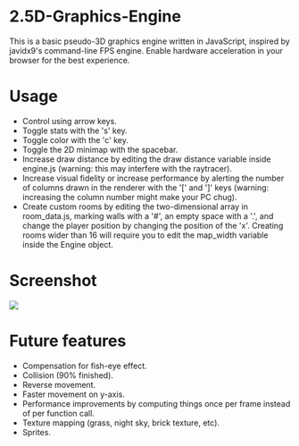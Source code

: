 # 2.5D-Graphics-Engine

This is a basic pseudo-3D graphics engine written in JavaScript, inspired by javidx9's command-line FPS engine. Enable hardware acceleration in your browser for the best experience.

# Usage
- Control using arrow keys.
- Toggle stats with the 's' key.
- Toggle color with the 'c' key.
- Toggle the 2D minimap with the spacebar.
- Increase draw distance by editing the draw distance variable inside engine.js (warning: this may interfere with the raytracer).
- Increase visual fidelity or increase performance by alerting the number of columns drawn in the renderer with the '[' and ']' keys (warning: increasing the column number might make your PC chug).
- Create custom rooms by editing the two-dimensional array in room_data.js, marking walls with a '#', an empty space with a '.', and change the player position by changing the position of the 'x'. Creating rooms wider than 16 will require you to edit the map_width variable inside the Engine object.

# Screenshot

<img src="https://github.com/jm11116/2.5D-Game-Engine/blob/main/screenshots/Screen%20Shot%202021-11-02%20at%202.43.15%20PM.jpeg" style="max-width:650px"/>

# Future features
- Compensation for fish-eye effect.
- Collision (90% finished).
- Reverse movement.
- Faster movement on y-axis.
- Performance improvements by computing things once per frame instead of per function call.
- Texture mapping (grass, night sky, brick texture, etc).
- Sprites.
